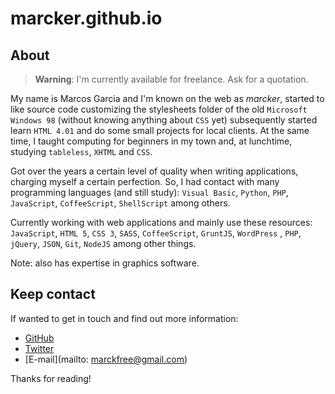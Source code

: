 # marcker.github.io

## About

> **Warning**: I'm currently available for freelance. Ask for a quotation.

My name is Marcos Garcia and I'm known on the web as *marcker*, started to like source code customizing the stylesheets folder of the old `Microsoft Windows 98` (without knowing anything about `CSS` yet) subsequently started learn `HTML 4.01` and do some small projects for local clients. At the same time, I taught computing for beginners in my town and, at lunchtime, studying `tableless`, `XHTML` and `CSS`.

Got over the years a certain level of quality when writing applications, charging myself a certain perfection. So, I had contact with many programming languages ​​(and still study): `Visual Basic`, `Python`, `PHP`, `JavaScript`, `CoffeeScript`, `ShellScript` among others.

Currently working with web applications and mainly use these resources: `JavaScript`, `HTML 5`, `CSS 3`, `SASS`, `CoffeeScript`, `GruntJS`, `WordPress` , `PHP`, `jQuery`, `JSON`, `Git`, `NodeJS` among other things.

Note: also has expertise in graphics software.

## Keep contact

If wanted to get in touch and find out more information:

* [GitHub](https://github.com/marcker)
* [Twitter](https://twitter.com/marcker)
* [E-mail](mailto: marckfree@gmail.com)

Thanks for reading!
